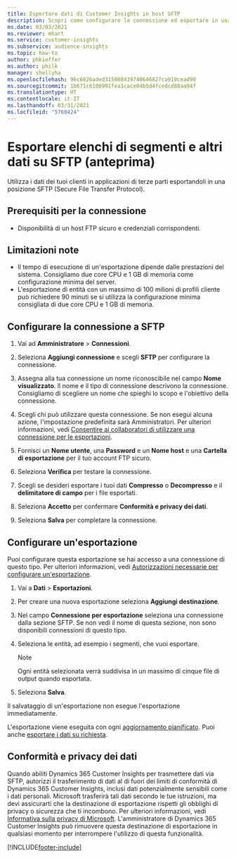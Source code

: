 ```yaml
---
title: Esportare dati di Customer Insights in host SFTP
description: Scopri come configurare la connessione ed esportare in una posizione SFTP.
ms.date: 03/03/2021
ms.reviewer: mhart
ms.service: customer-insights
ms.subservice: audience-insights
ms.topic: how-to
author: phkieffer
ms.author: philk
manager: shellyha
ms.openlocfilehash: 96c6026aded315008439740646827ca910cead90
ms.sourcegitcommit: 1b671c6100991fea1cace04b5d4fcedcd88aa94f
ms.translationtype: HT
ms.contentlocale: it-IT
ms.lasthandoff: 03/31/2021
ms.locfileid: "5760424"
---
```

# <a name="export-segment-lists-and-other-data-to-sftp-preview"></a>Esportare elenchi di segmenti e altri dati su SFTP (anteprima)

Utilizza i dati dei tuoi clienti in applicazioni di terze parti esportandoli in una posizione SFTP (Secure File Transfer Protocol).

## <a name="prerequisites-for-connection"></a>Prerequisiti per la connessione

- Disponibilità di un host FTP sicuro e credenziali corrispondenti.

## <a name="known-limitations"></a>Limitazioni note

- Il tempo di esecuzione di un'esportazione dipende dalle prestazioni del sistema. Consigliamo due core CPU e 1 GB di memoria come configurazione minima del server. 
- L'esportazione di entità con un massimo di 100 milioni di profili cliente può richiedere 90 minuti se si utilizza la configurazione minima consigliata di due core CPU e 1 GB di memoria. 

## <a name="set-up-connection-to-sftp"></a>Configurare la connessione a SFTP

1. Vai ad **Amministratore** > **Connessioni**.

1. Seleziona **Aggiungi connessione** e scegli **SFTP** per configurare la connessione.

1. Assegna alla tua connessione un nome riconoscibile nel campo **Nome visualizzato**. Il nome e il tipo di connessione descrivono la connessione. Consigliamo di scegliere un nome che spieghi lo scopo e l'obiettivo della connessione.

1. Scegli chi può utilizzare questa connessione. Se non esegui alcuna azione, l'impostazione predefinita sarà Amministratori. Per ulteriori informazioni, vedi [Consentire ai collaboratori di utilizzare una connessione per le esportazioni](connections.md#allow-contributors-to-use-a-connection-for-exports).

1. Fornisci un **Nome utente**, una **Password** e un **Nome host** e una **Cartella di esportazione** per il tuo account FTP sicuro.

1. Seleziona **Verifica** per testare la connessione.

1. Scegli se desideri esportare i tuoi dati **Compresso** o **Decompresso** e il **delimitatore di campo** per i file esportati.

1. Seleziona **Accetto** per confermare **Conformità e privacy dei dati**.

1. Seleziona **Salva** per completare la connessione.

## <a name="configure-an-export"></a>Configurare un'esportazione

Puoi configurare questa esportazione se hai accesso a una connessione di questo tipo. Per ulteriori informazioni, vedi [Autorizzazioni necessarie per configurare un'esportazione](export-destinations.md#set-up-a-new-export).

1. Vai a **Dati** > **Esportazioni**.

1. Per creare una nuova esportazione seleziona **Aggiungi destinazione**.

1. Nel campo **Connessione per esportazione** seleziona una connessione dalla sezione SFTP. Se non vedi il nome di questa sezione, non sono disponibili connessioni di questo tipo.

1. Seleziona le entità, ad esempio i segmenti, che vuoi esportare.

   > [!NOTE]
   > Ogni entità selezionata verrà suddivisa in un massimo di cinque file di output quando esportata. 

1. Seleziona **Salva**.

Il salvataggio di un'esportazione non esegue l'esportazione immediatamente.

L'esportazione viene eseguita con ogni [aggiornamento pianificato](system.md#schedule-tab). Puoi anche [esportare i dati su richiesta](export-destinations.md#run-exports-on-demand). 

## <a name="data-privacy-and-compliance"></a>Conformità e privacy dei dati

Quando abiliti Dynamics 365 Customer Insights per trasmettere dati via SFTP, autorizzi il trasferimento di dati al di fuori dei limiti di conformità di Dynamics 365 Customer Insights, inclusi dati potenzialmente sensibili come i dati personali. Microsoft trasferirà tali dati secondo le tue istruzioni, ma devi assicurarti che la destinazione di esportazione rispetti gli obblighi di privacy o sicurezza che ti incombono. Per ulteriori informazioni, vedi [Informativa sulla privacy di Microsoft](https://go.microsoft.com/fwlink/?linkid=396732).
L'amministratore di Dynamics 365 Customer Insights può rimuovere questa destinazione di esportazione in qualsiasi momento per interrompere l'utilizzo di questa funzionalità.

[!INCLUDE[footer-include](../includes/footer-banner.md)]
